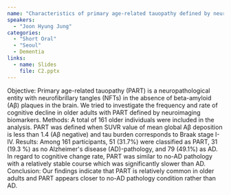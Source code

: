 ```yaml
---
name: "Characteristics of primary age-related tauopathy defined by neuroimaging biomarkers"
speakers:
  - "Joon Hyung Jung"
categories:
  - "Short Oral"
  - "Seoul"
  - Dementia
links:
  - name: Slides
    file: C2.pptx
---
```


Objective: Primary age-related tauopathy (PART) is a neuropathological entity with neurofibrillary tangles (NFTs) in the absence of beta-amyloid (Aβ) plaques in the brain. We tried to investigate the frequency and rate of cognitive decline in older adults with PART defined by neuroimaging biomarkers.
Methods: A total of 161 older individuals were included in the analysis. PART was defined when SUVR value of mean global Aβ deposition is less than 1.4 (Aβ negative) and tau burden corresponds to Braak stage I-IV. 
Results: Among 161 participants, 51 (31.7%) were classified as PART, 31 (19.3 %) as no Alzheimer's disease (AD)-pathology, and 79 (49.1%) as AD. In regard to cognitive change rate, PART was similar to no-AD pathology with a relatively stable course which was significantly slower than AD. 
Conclusion: Our findings indicate that PART is relatively common in older adults and PART appears closer to no-AD pathology condition rather than AD.
